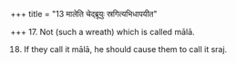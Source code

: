 +++
title = "13 मालेति चेद्ब्रूयुः स्रगित्यभिधापयीत"

+++
17. Not (such a wreath) which is called mālā.

18. If they call it mālā, he should cause them to call it sraj.
